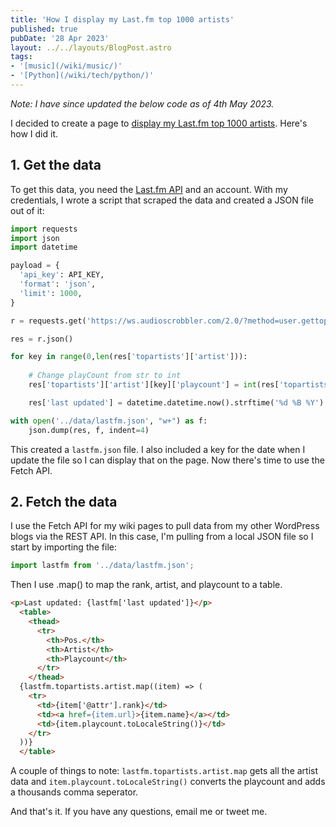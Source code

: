 ```yaml
---
title: 'How I display my Last.fm top 1000 artists'
published: true
pubDate: '28 Apr 2023'
layout: ../../layouts/BlogPost.astro
tags:
- '[music](/wiki/music/)'
- '[Python](/wiki/tech/python/)'
---
```


<em>Note: I have since updated the below code as of 4th May 2023.</em>

I decided to create a page to [display my Last.fm top 1000 artists](/lastfm-top-1000/). Here's how I did it.

## 1. Get the data

To get this data, you need the [Last.fm API](https://www.last.fm/api) and an account. With my credentials, I wrote a script that scraped the data and created a JSON file out of it:

```python
import requests
import json
import datetime

payload = {
  'api_key': API_KEY,
  'format': 'json',
  'limit': 1000,
}

r = requests.get('https://ws.audioscrobbler.com/2.0/?method=user.gettopartists&user=USERNAME', params=payload)

res = r.json()

for key in range(0,len(res['topartists']['artist'])):
    
    # Change playCount from str to int
    res['topartists']['artist'][key]['playcount'] = int(res['topartists']['artist'][key]['playcount'])

    res['last updated'] = datetime.datetime.now().strftime('%d %B %Y')

with open('../data/lastfm.json', "w+") as f:
    json.dump(res, f, indent=4)
```

This created a <code>lastfm.json</code> file. I also included a key for the date when I update the file so I can display that on the page. Now there's time to use the Fetch API.

## 2. Fetch the data

I use the Fetch API for my wiki pages to pull data from my other WordPress blogs via the REST API. In this case, I'm pulling from a local JSON file so I start by importing the file:

```javascript
import lastfm from '../data/lastfm.json';
```

Then I use .map() to map the rank, artist, and playcount to a table.

```html
<p>Last updated: {lastfm['last updated']}</p>
  <table>
    <thead>
      <tr>
        <th>Pos.</th>
        <th>Artist</th>
        <th>Playcount</th>
      </tr>
    </thead>
  {lastfm.topartists.artist.map((item) => (
    <tr>
      <td>{item['@attr'].rank}</td>
      <td><a href={item.url}>{item.name}</a></td>
      <td>{item.playcount.toLocaleString()}</td>
    </tr>
  ))}
  </table>
```

A couple of things to note: <code>lastfm.topartists.artist.map</code> gets all the artist data and <code>item.playcount.toLocaleString()</code> converts the playcount and adds a thousands comma seperator.

And that's it. If you have any questions, email me or tweet me.